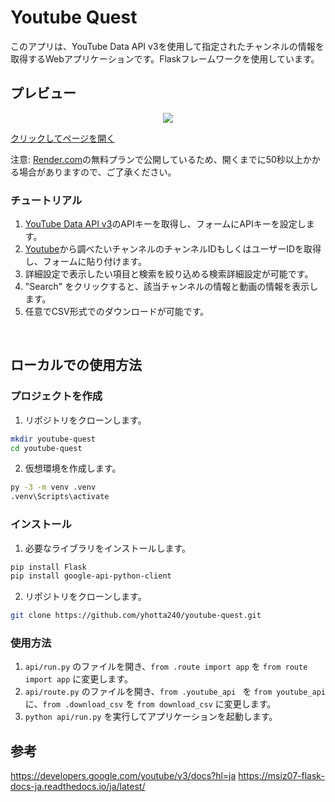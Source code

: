 # Youtube Quest

このアプリは、YouTube Data API v3を使用して指定されたチャンネルの情報を取得するWebアプリケーションです。Flaskフレームワークを使用しています。

## プレビュー

<div align="center">
  <a href="https://youtube-quest.onrender.com/" target="_blank">
    <img src="https://qiita-image-store.s3.ap-northeast-1.amazonaws.com/0/3680988/44c3ac08-c486-594e-5416-67c32f4261bd.png" >
  </a>
</div>

[クリックしてページを開く](https://youtube-quest.onrender.com/)

注意: [Render.com](https://render.com/)の無料プランで公開しているため、開くまでに50秒以上かかる場合がありますので、ご了承ください。

### チュートリアル
1. [YouTube Data API v3](https://console.cloud.google.com/apis/api/youtube.googleapis.com/)のAPIキーを取得し、フォームにAPIキーを設定します。
2. [Youtube](https://www.youtube.com/)から調べたいチャンネルのチャンネルIDもしくはユーザーIDを取得し、フォームに貼り付けます。
3. 詳細設定で表示したい項目と検索を絞り込める検索詳細設定が可能です。
4. "Search" をクリックすると、該当チャンネルの情報と動画の情報を表示します。
5. 任意でCSV形式でのダウンロードが可能です。

<br>

## ローカルでの使用方法

### プロジェクトを作成
1. リポジトリをクローンします。
```bash
mkdir youtube-quest
cd youtube-quest
```

2. 仮想環境を作成します。
```bash
py -3 -m venv .venv
.venv\Scripts\activate
```

### インストール
1. 必要なライブラリをインストールします。
```bash
pip install Flask
pip install google-api-python-client
```

2. リポジトリをクローンします。
```bash
git clone https://github.com/yhotta240/youtube-quest.git
```

### 使用方法
1. `api/run.py` のファイルを開き、`from .route import app` を `from route import app` に変更します。
2. `api/route.py` のファイルを開き、`from .youtube_api ` を `from youtube_api` に、`from .download_csv` を `from download_csv` に変更します。
3. `python api/run.py` を実行してアプリケーションを起動します。

## 参考
https://developers.google.com/youtube/v3/docs?hl=ja
https://msiz07-flask-docs-ja.readthedocs.io/ja/latest/
